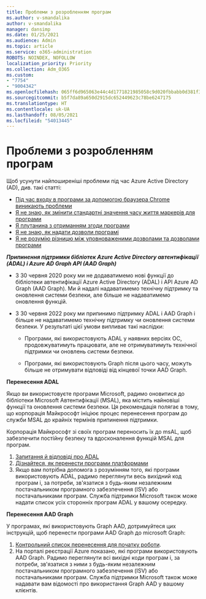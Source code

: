 ```yaml
---
title: Проблеми з розробленням програм
ms.author: v-smandalika
author: v-smandalika
manager: dansimp
ms.date: 01/25/2021
ms.audience: Admin
ms.topic: article
ms.service: o365-administration
ROBOTS: NOINDEX, NOFOLLOW
localization_priority: Priority
ms.collection: Adm_O365
ms.custom:
- "7754"
- "9004342"
ms.openlocfilehash: 065ff6d965063e44c4d1771821985058c9d020fbbabb0d381f30b6a11132c4ee
ms.sourcegitcommit: b5f7da89a650d2915dc652449623c78be6247175
ms.translationtype: HT
ms.contentlocale: uk-UA
ms.lasthandoff: 08/05/2021
ms.locfileid: "54013445"
---
```

# <a name="issues-developing-applications"></a>Проблеми з розробленням програм

Щоб усунути найпоширеніші проблеми під час Azure Active Directory (AD), див. такі статті:

- [Під час входу в програми за допомогою браузера Chrome виникають проблеми](https://docs.microsoft.com/office365/troubleshoot/miscellaneous/chrome-behavior-affects-applications) 
- [Я не знаю, як змінити стандартні значення часу життя маркерів для програми](https://docs.microsoft.com/azure/active-directory/develop/registration-config-change-token-lifetime-how-to) 
- [Я плутанина з отриманням згоди програми](https://docs.microsoft.com/azure/active-directory/application-dev-consent-framework) 
- [Я не знаю, як надати дозволи програмі](https://docs.microsoft.com/azure/active-directory/manage-apps/configure-user-consent) 
- [Я не розумію різницю між уповноваженими дозволами та дозволами програми](https://docs.microsoft.com/azure/active-directory/develop/delegated-and-app-perms)

***Припинення підтримки бібліотек Azure Active Directory автентифікації (ADAL) і Azure AD Graph API (AAD Graph)***

- З 30 червня 2020 року ми не додаватимемо нові функції до бібліотеки автентифікації Azure Active Directory (ADAL) і API Azure AD Graph (AAD Graph). Ми й надалі надаватимемо технічну підтримку та оновлення системи безпеки, але більше не надаватимемо оновлення функцій.

- З 30 червня 2022 року ми припинимо підтримку ADAL і AAD Graph і більше не надаватимемо технічну підтримку чи оновлення системи безпеки. У результаті цієї умови випливає такі наслідки:

    - Програми, які використовують ADAL у наявних версіях ОС, продовжуватимуть працювати, але не отримуватимуть технічної підтримки чи оновлень системи безпеки.

    - Програми, які використовують Graph після цього часу, можуть більше не отримувати відповіді від кінцевої точки AAD Graph.

**Перенесення ADAL**

Якщо ви використовуєте програми Microsoft, радимо оновитися до бібліотеки Microsoft Автентифікації (MSAL), яка містить найновіші функції та оновлення системи безпеки. Ця рекомендація полягає в тому, що корпорація Майкрософт ініціює процес перенесення програм до служби MSAL до крайніх термінів припинення підтримки. 

Корпорація Майкрософт зі своїх програм переносить їх до msAL, щоб забезпечити постійну безпеку та вдосконалення функцій MSAL для програм.

1. [Запитання й відповіді про ADAL](https://docs.microsoft.com/azure/active-directory/develop/msal-migration#frequently-asked-questions-faq) 
2. [Дізнайтеся, як перенести програми платформами](https://docs.microsoft.com/azure/active-directory/develop/msal-migration#frequently-asked-questions-faq) 
3. Якщо вам потрібна допомога з розумінням того, які програми використовують ADAL, радимо переглянути весь вихідний код програм і, за потреби, зв'язатися з будь-яким незалежним постачальником програмного забезпечення (ISV) або постачальниками програм. Служба підтримки Microsoft також може надати список усіх сторонніх програм ADAL у вашому осередку.

**Перенесення AAD Graph**

У програмах, які використовують Graph AAD, дотримуйтеся цих інструкцій, щоб перенести програми AAD Graph до microsoft Graph:

1. [Контрольний список перенесення для початку роботи](https://docs.microsoft.com/graph/migrate-azure-ad-graph-planning-checklist). 
2. На порталі реєстрації Azure показано, які програми використовують AAD Graph. Радимо переглянути всі вихідні коди програм і, за потреби, зв'язатися з ними з будь-яким незалежним постачальником програмного забезпечення (ISV) або постачальниками програм. Служба підтримки Microsoft також може надавати вам відомості про використання Graph AAD у вашому клієнтів.







